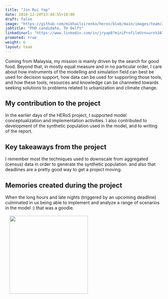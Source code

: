 ```yaml
---
title: "Jin Rui Yap"
date: 2018-12-20T13:44:55+10:00
draft: false
image: "https://github.com/mikhailsirenko/heros/blob/main/images/team/Jin.jpeg"
jobtitle: "PhD candidate, TU Delft"
linkedinurl: "https://www.linkedin.com/in/jryap8?miniProfileUrn=urn%3Ali%3Afs_miniProfile%3AACoAABG6nVkBtfgX9RePsOh2PNQS17_glZlTdKU&lipi=urn%3Ali%3Apage%3Ad_flagship3_search_srp_all%3BV1V%2FwcBKR%2F%2BHQecVi3EAJA%3D%3D"
promoted: true
weight: 6
layout: team
---
```


Coming from Malaysia, my mission is mainly driven by the search for good food. Beyond that, in mostly equal measure and
in no particular order, I care about how instruments of the modelling and simulation field can best be used for decision
support, how data can be used for supporting those tools, and how these tools, resources and knowledge can be channeled
towards seeking solutions to problems related to urbanization and climate change.

## My contribution to the project

In the earlier days of the HERoS project, I supported model conceptualization and implementation activities. I also
contributed to development of the synthetic population used in the model, and to writing of the report.

## Key takeaways from the project

I remember most the techniques used to downscale from aggregated (census) data in order to generate the synthetic
population. and also that deadlines are a pretty good way to get a project moving.

## Memories created during the project

When the long hours and late nights (triggered by an upcoming deadline) culminated in us being able to implement and
analyze a range of scenarios in the model :) that was a goodie.
<br><br>
<img src="https://drive.google.com/uc?id=1kjGI4kBW-bleSFFnCbWx_X-lFkTf8nvn" width="250" style="float:left; margin: 0 0 1em 1em;" />